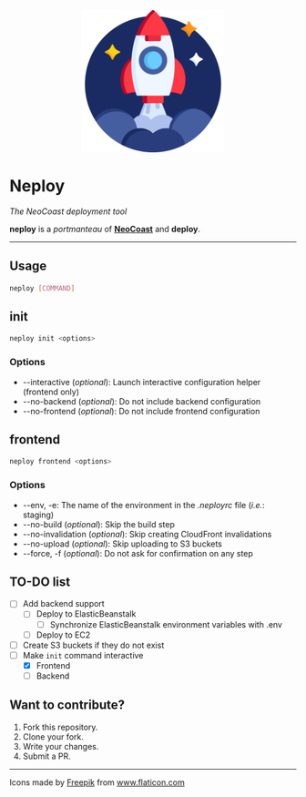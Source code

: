 <p align="center">
  <a href="https://github.com/neocoast/neploy">
    <img src="./public/rocket.svg" width="250" />
  </a>
</p>

# Neploy

_The NeoCoast deployment tool_

**neploy** is a _portmanteau_ of **[NeoCoast](https://neocoast.com)** and **deploy**.

---

## Usage

```bash
neploy [COMMAND]
```

## init

```bash
neploy init <options>
```

### Options

- --interactive (_optional_): Launch interactive configuration helper (frontend only)
- --no-backend (_optional_): Do not include backend configuration
- --no-frontend (_optional_):  Do not include frontend configuration

## frontend

```bash
neploy frontend <options>
```

### Options

- --env, -e: The name of the environment in the _.neployrc_ file (_i.e._: staging)
- --no-build (_optional_): Skip the build step
- --no-invalidation (_optional_): Skip creating CloudFront invalidations
- --no-upload (_optional_): Skip uploading to S3 buckets
- --force, -f (_optional_): Do not ask for confirmation on any step

## TO-DO list

- [ ] Add backend support
  - [ ] Deploy to ElasticBeanstalk
    - [ ] Synchronize ElasticBeanstalk environment variables with .env
  - [ ] Deploy to EC2
- [ ] Create S3 buckets if they do not exist
- [ ] Make `init` command interactive
  - [x] Frontend
  - [ ] Backend

## Want to contribute?

1. Fork this repository.
2. Clone your fork.
3. Write your changes.
4. Submit a PR.

---

Icons made by <a href="https://www.flaticon.com/authors/freepik" title="Freepik">Freepik</a> from <a href="https://www.flaticon.com/" title="Flaticon"> www.flaticon.com</a>
